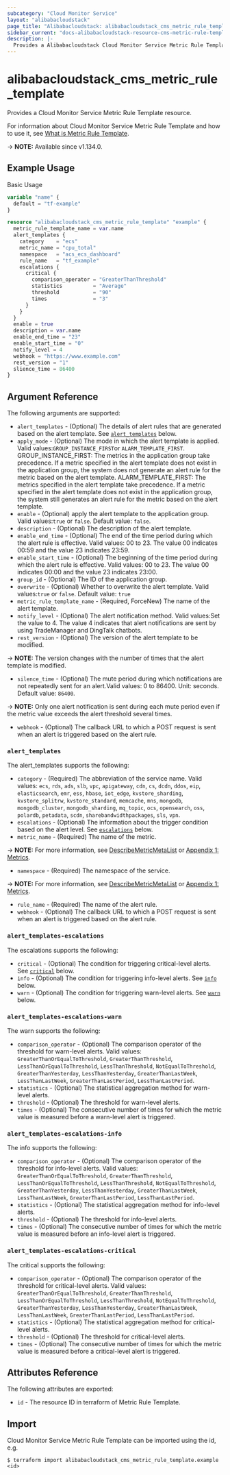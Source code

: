 ```yaml
---
subcategory: "Cloud Monitor Service"
layout: "alibabacloudstack"
page_title: "Alibabacloudstack: alibabacloudstack_cms_metric_rule_template"
sidebar_current: "docs-alibabacloudstack-resource-cms-metric-rule-template"
description: |-
  Provides a Alibabacloudstack Cloud Monitor Service Metric Rule Template resource.
---
```


# alibabacloudstack_cms_metric_rule_template

Provides a Cloud Monitor Service Metric Rule Template resource.

For information about Cloud Monitor Service Metric Rule Template and how to use it, see [What is Metric Rule Template](https://www.alibabacloud.com/help/en/cloudmonitor/latest/createmetricruletemplate).

-> **NOTE:** Available since v1.134.0.

## Example Usage

Basic Usage

```terraform
variable "name" {
  default = "tf-example"
}

resource "alibabacloudstack_cms_metric_rule_template" "example" {
  metric_rule_template_name = var.name
  alert_templates {
    category    = "ecs"
    metric_name = "cpu_total"
    namespace   = "acs_ecs_dashboard"
    rule_name   = "tf_example"
    escalations {
      critical {
        comparison_operator = "GreaterThanThreshold"
        statistics          = "Average"
        threshold           = "90"
        times               = "3"
      }
    }
  }
  enable = true
  description = var.name
  enable_end_time = "23"
  enable_start_time = "0"
  notify_level = 4
  webhook = "https://www.example.com"
  rest_version = "1"
  slience_time = 86400
}
```

## Argument Reference

The following arguments are supported:

* `alert_templates` - (Optional) The details of alert rules that are generated based on the alert template. See [`alert_templates`](#alert_templates) below. 
* `apply_mode` - (Optional) The mode in which the alert template is applied. Valid values:`GROUP_INSTANCE_FIRST`or `ALARM_TEMPLATE_FIRST`. GROUP_INSTANCE_FIRST: The metrics in the application group take precedence. If a metric specified in the alert template does not exist in the application group, the system does not generate an alert rule for the metric based on the alert template. ALARM_TEMPLATE_FIRST: The metrics specified in the alert template take precedence. If a metric specified in the alert template does not exist in the application group, the system still generates an alert rule for the metric based on the alert template.
* `enable` - (Optional) apply the alert template to the application group. Valid values:`true` or `false`. Default value: `false`.
* `description` - (Optional) The description of the alert template.
* `enable_end_time` - (Optional) The end of the time period during which the alert rule is effective. Valid values: 00 to 23. The value 00 indicates 00:59 and the value 23 indicates 23:59.
* `enable_start_time` - (Optional) The beginning of the time period during which the alert rule is effective. Valid values: 00 to 23. The value 00 indicates 00:00 and the value 23 indicates 23:00.
* `group_id` - (Optional) The ID of the application group.
* `overwrite` - (Optional) Whether to overwrite the alert template. Valid values:`true` or `false`. Default value: `true`
* `metric_rule_template_name` - (Required, ForceNew) The name of the alert template.
* `notify_level` - (Optional) The alert notification method. Valid values:Set the value to 4. The value 4 indicates that alert notifications are sent by using TradeManager and DingTalk chatbots.
* `rest_version` - (Optional) The version of the alert template to be modified.

-> **NOTE:** The version changes with the number of times that the alert template is modified.
* `silence_time` - (Optional) The mute period during which notifications are not repeatedly sent for an alert.Valid values: 0 to 86400. Unit: seconds. Default value: `86400`.

-> **NOTE:** Only one alert notification is sent during each mute period even if the metric value exceeds the alert threshold several times.
* `webhook` - (Optional) The callback URL to which a POST request is sent when an alert is triggered based on the alert rule.

### `alert_templates`

The alert_templates supports the following: 

* `category` - (Required) The abbreviation of the service name. Valid values: `ecs`, `rds`, `ads`, `slb`, `vpc`, `apigateway`, `cdn`, `cs`, `dcdn`, `ddos`, `eip`, `elasticsearch`, `emr`, `ess`, `hbase`, `iot_edge`, `kvstore_sharding`, `kvstore_splitrw`, `kvstore_standard`, `memcache`, `mns`, `mongodb`, `mongodb_cluster`, `mongodb_sharding`, `mq_topic`, `ocs`, `opensearch`, `oss`, `polardb`, `petadata`, `scdn`, `sharebandwidthpackages`, `sls`, `vpn`.
* `escalations` - (Optional) The information about the trigger condition based on the alert level. See [`escalations`](#alert_templates-escalations) below. 
* `metric_name` - (Required) The name of the metric.

-> **NOTE:** For more information, see [DescribeMetricMetaList](https://www.alibabacloud.com/help/doc-detail/98846.htm) or [Appendix 1: Metrics](https://www.alibabacloud.com/help/doc-detail/28619.htm).
* `namespace` - (Required) The namespace of the service.

-> **NOTE:** For more information, see [DescribeMetricMetaList](https://www.alibabacloud.com/help/doc-detail/98846.htm) or [Appendix 1: Metrics](https://www.alibabacloud.com/help/doc-detail/28619.htm).
* `rule_name` - (Required) The name of the alert rule.
* `webhook` - (Optional) The callback URL to which a POST request is sent when an alert is triggered based on the alert rule.

### `alert_templates-escalations`

The escalations supports the following: 

* `critical` - (Optional) The condition for triggering critical-level alerts. See [`critical`](#alert_templates-escalations-critical) below. 
* `info` - (Optional) The condition for triggering info-level alerts. See [`info`](#alert_templates-escalations-info) below. 
* `warn` - (Optional) The condition for triggering warn-level alerts. See [`warn`](#alert_templates-escalations-warn) below. 

### `alert_templates-escalations-warn`

The warn supports the following: 

* `comparison_operator` - (Optional) The comparison operator of the threshold for warn-level alerts. Valid values: `GreaterThanOrEqualToThreshold`, `GreaterThanThreshold`, `LessThanOrEqualToThreshold`, `LessThanThreshold`, `NotEqualToThreshold`, `GreaterThanYesterday`, `LessThanYesterday`, `GreaterThanLastWeek`, `LessThanLastWeek`, `GreaterThanLastPeriod`, `LessThanLastPeriod`.
* `statistics` - (Optional) The statistical aggregation method for warn-level alerts.
* `threshold` - (Optional) The threshold for warn-level alerts.
* `times` - (Optional) The consecutive number of times for which the metric value is measured before a warn-level alert is triggered.

### `alert_templates-escalations-info`

The info supports the following: 

* `comparison_operator` - (Optional) The comparison operator of the threshold for info-level alerts. Valid values: `GreaterThanOrEqualToThreshold`, `GreaterThanThreshold`, `LessThanOrEqualToThreshold`, `LessThanThreshold`, `NotEqualToThreshold`, `GreaterThanYesterday`, `LessThanYesterday`, `GreaterThanLastWeek`, `LessThanLastWeek`, `GreaterThanLastPeriod`, `LessThanLastPeriod`.
* `statistics` - (Optional) The statistical aggregation method for info-level alerts.
* `threshold` - (Optional) The threshold for info-level alerts.
* `times` - (Optional) The consecutive number of times for which the metric value is measured before an info-level alert is triggered.

### `alert_templates-escalations-critical`

The critical supports the following: 

* `comparison_operator` - (Optional) The comparison operator of the threshold for critical-level alerts. Valid values: `GreaterThanOrEqualToThreshold`, `GreaterThanThreshold`, `LessThanOrEqualToThreshold`, `LessThanThreshold`, `NotEqualToThreshold`, `GreaterThanYesterday`, `LessThanYesterday`, `GreaterThanLastWeek`, `LessThanLastWeek`, `GreaterThanLastPeriod`, `LessThanLastPeriod`.
* `statistics` - (Optional) The statistical aggregation method for critical-level alerts.
* `threshold` - (Optional) The threshold for critical-level alerts.
* `times` - (Optional) The consecutive number of times for which the metric value is measured before a critical-level alert is triggered.

## Attributes Reference

The following attributes are exported:

* `id` - The resource ID in terraform of Metric Rule Template.

## Import

Cloud Monitor Service Metric Rule Template can be imported using the id, e.g.

```shell
$ terraform import alibabacloudstack_cms_metric_rule_template.example <id>
```
